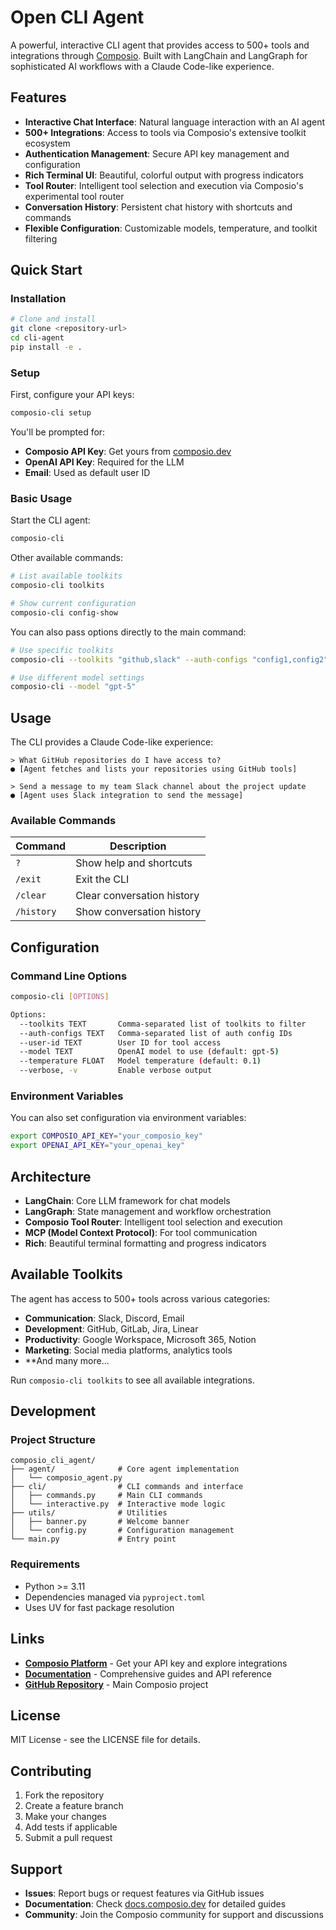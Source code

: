 # Open CLI Agent

A powerful, interactive CLI agent that provides access to 500+ tools and integrations through [Composio](https://composio.dev). Built with LangChain and LangGraph for sophisticated AI workflows with a Claude Code-like experience.

## Features

- **Interactive Chat Interface**: Natural language interaction with an AI agent
- **500+ Integrations**: Access to tools via Composio's extensive toolkit ecosystem
- **Authentication Management**: Secure API key management and configuration
- **Rich Terminal UI**: Beautiful, colorful output with progress indicators
- **Tool Router**: Intelligent tool selection and execution via Composio's experimental tool router
- **Conversation History**: Persistent chat history with shortcuts and commands
- **Flexible Configuration**: Customizable models, temperature, and toolkit filtering

## Quick Start

### Installation

```bash
# Clone and install
git clone <repository-url>
cd cli-agent
pip install -e .
```

### Setup

First, configure your API keys:

```bash
composio-cli setup
```

You'll be prompted for:
- **Composio API Key**: Get yours from [composio.dev](https://composio.dev)
- **OpenAI API Key**: Required for the LLM
- **Email**: Used as default user ID

### Basic Usage

Start the CLI agent:

```bash
composio-cli
```

Other available commands:

```bash
# List available toolkits
composio-cli toolkits

# Show current configuration
composio-cli config-show
```

You can also pass options directly to the main command:

```bash
# Use specific toolkits
composio-cli --toolkits "github,slack" --auth-configs "config1,config2"

# Use different model settings
composio-cli --model "gpt-5"
```

## Usage

The CLI provides a Claude Code-like experience:

```
> What GitHub repositories do I have access to?
● [Agent fetches and lists your repositories using GitHub tools]

> Send a message to my team Slack channel about the project update
● [Agent uses Slack integration to send the message]
```

### Available Commands

| Command | Description |
|---------|-------------|
| `?` | Show help and shortcuts |
| `/exit` | Exit the CLI |
| `/clear` | Clear conversation history |
| `/history` | Show conversation history |

## Configuration

### Command Line Options

```bash
composio-cli [OPTIONS]

Options:
  --toolkits TEXT       Comma-separated list of toolkits to filter
  --auth-configs TEXT   Comma-separated list of auth config IDs
  --user-id TEXT        User ID for tool access
  --model TEXT          OpenAI model to use (default: gpt-5)
  --temperature FLOAT   Model temperature (default: 0.1)
  --verbose, -v         Enable verbose output
```

### Environment Variables

You can also set configuration via environment variables:

```bash
export COMPOSIO_API_KEY="your_composio_key"
export OPENAI_API_KEY="your_openai_key"
```

## Architecture

- **LangChain**: Core LLM framework for chat models
- **LangGraph**: State management and workflow orchestration
- **Composio Tool Router**: Intelligent tool selection and execution
- **MCP (Model Context Protocol)**: For tool communication
- **Rich**: Beautiful terminal formatting and progress indicators

## Available Toolkits

The agent has access to 500+ tools across various categories:

- **Communication**: Slack, Discord, Email
- **Development**: GitHub, GitLab, Jira, Linear
- **Productivity**: Google Workspace, Microsoft 365, Notion
- **Marketing**: Social media platforms, analytics tools
- **And many more...

Run `composio-cli toolkits` to see all available integrations.

## Development

### Project Structure

```
composio_cli_agent/
├── agent/              # Core agent implementation
│   └── composio_agent.py
├── cli/                # CLI commands and interface
│   ├── commands.py     # Main CLI commands
│   └── interactive.py  # Interactive mode logic
├── utils/              # Utilities
│   ├── banner.py       # Welcome banner
│   └── config.py       # Configuration management
└── main.py             # Entry point
```

### Requirements

- Python >= 3.11
- Dependencies managed via `pyproject.toml`
- Uses UV for fast package resolution

## Links

- **[Composio Platform](https://composio.dev)** - Get your API key and explore integrations
- **[Documentation](https://docs.composio.dev)** - Comprehensive guides and API reference
- **[GitHub Repository](https://github.com/composiohq/composio)** - Main Composio project

## License

MIT License - see the LICENSE file for details.

## Contributing

1. Fork the repository
2. Create a feature branch
3. Make your changes
4. Add tests if applicable
5. Submit a pull request

## Support

- **Issues**: Report bugs or request features via GitHub issues
- **Documentation**: Check [docs.composio.dev](https://docs.composio.dev) for detailed guides
- **Community**: Join the Composio community for support and discussions
